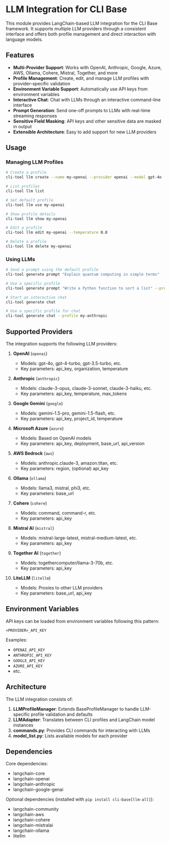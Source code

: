 # LLM Integration for CLI Base

This module provides LangChain-based LLM integration for the CLI Base framework. It supports multiple LLM providers through a consistent interface and offers both profile management and direct interaction with language models.

## Features

- **Multi-Provider Support**: Works with OpenAI, Anthropic, Google, Azure, AWS, Ollama, Cohere, Mistral, Together, and more
- **Profile Management**: Create, edit, and manage LLM profiles with provider-specific validation
- **Environment Variable Support**: Automatically use API keys from environment variables
- **Interactive Chat**: Chat with LLMs through an interactive command-line interface
- **Prompt Generation**: Send one-off prompts to LLMs with real-time streaming responses
- **Sensitive Field Masking**: API keys and other sensitive data are masked in output
- **Extensible Architecture**: Easy to add support for new LLM providers

## Usage

### Managing LLM Profiles

```bash
# Create a profile
cli-tool llm create --name my-openai --provider openai --model gpt-4o --api-key sk-xxxx

# List profiles
cli-tool llm list

# Set default profile
cli-tool llm use my-openai

# Show profile details
cli-tool llm show my-openai

# Edit a profile
cli-tool llm edit my-openai --temperature 0.8

# Delete a profile
cli-tool llm delete my-openai
```

### Using LLMs

```bash
# Send a prompt using the default profile
cli-tool generate prompt "Explain quantum computing in simple terms"

# Use a specific profile
cli-tool generate prompt "Write a Python function to sort a list" --profile my-openai

# Start an interactive chat
cli-tool generate chat

# Use a specific profile for chat
cli-tool generate chat --profile my-anthropic
```

## Supported Providers

The integration supports the following LLM providers:

1. **OpenAI** (`openai`)
   - Models: gpt-4o, gpt-4-turbo, gpt-3.5-turbo, etc.
   - Key parameters: api_key, organization, temperature

2. **Anthropic** (`anthropic`)
   - Models: claude-3-opus, claude-3-sonnet, claude-3-haiku, etc.
   - Key parameters: api_key, temperature, max_tokens

3. **Google Gemini** (`google`)
   - Models: gemini-1.5-pro, gemini-1.5-flash, etc.
   - Key parameters: api_key, project_id, temperature

4. **Microsoft Azure** (`azure`)
   - Models: Based on OpenAI models
   - Key parameters: api_key, deployment, base_url, api_version

5. **AWS Bedrock** (`aws`)
   - Models: anthropic.claude-3, amazon.titan, etc.
   - Key parameters: region, (optional) api_key

6. **Ollama** (`ollama`)
   - Models: llama3, mistral, phi3, etc.
   - Key parameters: base_url

7. **Cohere** (`cohere`)
   - Models: command, command-r, etc.
   - Key parameters: api_key

8. **Mistral AI** (`mistral`)
   - Models: mistral-large-latest, mistral-medium-latest, etc.
   - Key parameters: api_key

9. **Together AI** (`together`)
   - Models: togethercomputer/llama-3-70b, etc.
   - Key parameters: api_key

10. **LiteLLM** (`litellm`)
    - Models: Proxies to other LLM providers
    - Key parameters: base_url, api_key

## Environment Variables

API keys can be loaded from environment variables following this pattern:

```
<PROVIDER>_API_KEY
```

Examples:
- `OPENAI_API_KEY`
- `ANTHROPIC_API_KEY`
- `GOOGLE_API_KEY`
- `AZURE_API_KEY`
- etc.

## Architecture

The LLM integration consists of:

1. **LLMProfileManager**: Extends BaseProfileManager to handle LLM-specific profile validation and defaults
2. **LLMAdapter**: Translates between CLI profiles and LangChain model instances
3. **commands.py**: Provides CLI commands for interacting with LLMs
4. **model_list.py**: Lists available models for each provider

## Dependencies

Core dependencies:
- langchain-core
- langchain-openai
- langchain-anthropic
- langchain-google-genai

Optional dependencies (installed with `pip install cli-base[llm-all]`):
- langchain-community
- langchain-aws
- langchain-cohere
- langchain-mistralai
- langchain-ollama
- litellm